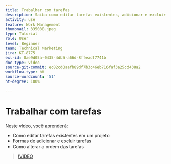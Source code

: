 ```yaml
---
title: Trabalhar com tarefas
description: Saiba como editar tarefas existentes, adicionar e excluir tarefas e alterar a ordem das tarefas em um projeto no  [!DNL  Workfront].
activity: use
feature: Work Management
thumbnail: 335088.jpeg
type: Tutorial
role: User
level: Beginner
team: Technical Marketing
jira: KT-8775
exl-id: 8ae9d05a-0435-4db5-a66d-8ffeadf7741b
doc-type: video
source-git-commit: ec82cd0aafb89df7b3c46eb716faf3a25cd438a2
workflow-type: ht
source-wordcount: '51'
ht-degree: 100%

---
```


# Trabalhar com tarefas

Neste vídeo, você aprenderá:

* Como editar tarefas existentes em um projeto
* Formas de adicionar e excluir tarefas
* Como alterar a ordem das tarefas

>[!VIDEO](https://video.tv.adobe.com/v/335088/?quality=12&learn=on)

